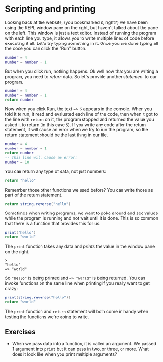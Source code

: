 # Scripting and printing

Looking back at the website, (you bookmarked it, right?) we have been using the REPL window pane on the right, but haven't talked about the pane on the left.
This window is just a text editor.
Instead of running the program with each line you type, it allows you to write multiple lines of code before executing it all.
Let's try typing something in it.
Once you are done typing all the code you can click the "Run" button.

```lua
number = 4
number = number + 1
```

But when you click run, nothing happens.
Ok well now that you are writing a program, you need to *return* data.
So let's provide another *statement* to our program.

```lua
number = 4
number = number + 1
return number
```

Now when you click Run, the text `=> 5` appears in the console.
When you told it to run, it read and evaluated each line of the code, then when it got to the line with `return` on it, the program stopped and returned the value you asked it to return (in this case `5`).
If you write any code after the return statement, it will cause an error when we try to run the program, so the return statement should be the last thing in our file.

```lua
number = 4
number = number + 1
return number
-- This line will cause an error:
number = 10
```

You can return any type of data, not just numbers:

```lua
return "hello"
```

Remember those other functions we used before?
You can write those as part of the return statement.

```lua
return string.reverse("hello")
```

Sometimes when writing programs, we want to poke around and see values while the program is running and not wait until it is done.
This is so common that there is a function that provides this for us.

```lua
print("hello")
return "world"
```

The `print` function takes any data and *prints* the value in the window pane on the right.
```
>  
"hello"
=> "world"
```
So `"hello"` is being printed and `=> "world"` is being returned.
You can invoke functions on the same line when printing if you really want to get crazy:

```lua
print(string.reverse("hello"))
return "world"
```

The `print` function and `return` statement will both come in handy when testing the functions we're going to write.


## Exercises

- When we pass data into a function, it is called an argument. We passed 1 argument into `print` but it can pass in two, or three, or more. What does it look like when you print multiple arguments?

